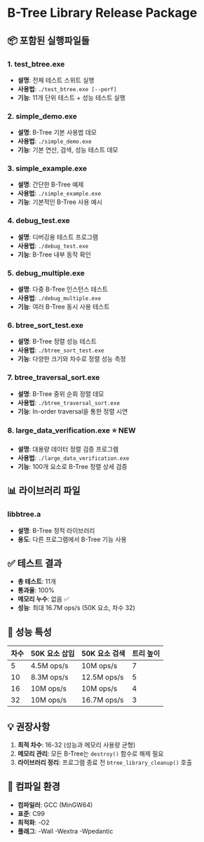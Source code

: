 # B-Tree Library Release Package

## 📦 포함된 실행파일들

### 1. test_btree.exe
- **설명**: 전체 테스트 스위트 실행
- **사용법**: `./test_btree.exe [--perf]`
- **기능**: 11개 단위 테스트 + 성능 테스트 실행

### 2. simple_demo.exe
- **설명**: B-Tree 기본 사용법 데모
- **사용법**: `./simple_demo.exe`
- **기능**: 기본 연산, 검색, 성능 테스트 데모

### 3. simple_example.exe
- **설명**: 간단한 B-Tree 예제
- **사용법**: `./simple_example.exe`
- **기능**: 기본적인 B-Tree 사용 예시

### 4. debug_test.exe
- **설명**: 디버깅용 테스트 프로그램
- **사용법**: `./debug_test.exe`
- **기능**: B-Tree 내부 동작 확인

### 5. debug_multiple.exe
- **설명**: 다중 B-Tree 인스턴스 테스트
- **사용법**: `./debug_multiple.exe`
- **기능**: 여러 B-Tree 동시 사용 테스트

### 6. btree_sort_test.exe
- **설명**: B-Tree 정렬 성능 테스트
- **사용법**: `./btree_sort_test.exe`
- **기능**: 다양한 크기와 차수로 정렬 성능 측정

### 7. btree_traversal_sort.exe
- **설명**: B-Tree 중위 순회 정렬 데모
- **사용법**: `./btree_traversal_sort.exe`
- **기능**: In-order traversal을 통한 정렬 시연

### 8. large_data_verification.exe ⭐ **NEW**
- **설명**: 대용량 데이터 정렬 검증 프로그램
- **사용법**: `./large_data_verification.exe`
- **기능**: 100개 요소로 B-Tree 정렬 상세 검증

## 📊 라이브러리 파일

### libbtree.a
- **설명**: B-Tree 정적 라이브러리
- **용도**: 다른 프로그램에서 B-Tree 기능 사용

## ✅ 테스트 결과

- **총 테스트**: 11개
- **통과율**: 100%
- **메모리 누수**: 없음 ✅
- **성능**: 최대 16.7M ops/s (50K 요소, 차수 32)

## 🚀 성능 특성

| 차수 | 50K 요소 삽입 | 50K 요소 검색 | 트리 높이 |
|------|---------------|---------------|-----------|
| 5    | 4.5M ops/s    | 10M ops/s     | 7         |
| 10   | 8.3M ops/s    | 12.5M ops/s   | 5         |
| 16   | 10M ops/s     | 10M ops/s     | 4         |
| 32   | 10M ops/s     | 16.7M ops/s   | 3         |

## 💡 권장사항

1. **최적 차수**: 16-32 (성능과 메모리 사용량 균형)
2. **메모리 관리**: 모든 B-Tree는 `destroy()` 함수로 해제 필요
3. **라이브러리 정리**: 프로그램 종료 전 `btree_library_cleanup()` 호출

## 🔧 컴파일 환경

- **컴파일러**: GCC (MinGW64)
- **표준**: C99
- **최적화**: -O2
- **플래그**: -Wall -Wextra -Wpedantic